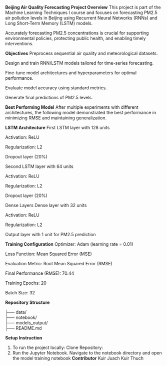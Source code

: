 **Beijing Air Quality Forecasting**
**Project Overview**
This project is part of the Machine Learning Techniques I course and focuses on forecasting PM2.5 air pollution levels in Beijing using Recurrent Neural Networks (RNNs) and Long Short-Term Memory (LSTM) models.

Accurately forecasting PM2.5 concentrations is crucial for supporting environmental policies, protecting public health, and enabling timely interventions.

**Objectives**
Preprocess sequential air quality and meteorological datasets.

Design and train RNN/LSTM models tailored for time-series forecasting.

Fine-tune model architectures and hyperparameters for optimal performance.

Evaluate model accuracy using standard metrics.

Generate final predictions of PM2.5 levels.

**Best Performing Model**
After multiple experiments with different architectures, the following model demonstrated the best performance in minimizing RMSE and maintaining generalization.

**LSTM Architecture**
First LSTM layer with 128 units

Activation: ReLU

Regularization: L2

Dropout layer (20%)

Second LSTM layer with 64 units

Activation: ReLU

Regularization: L2

Dropout layer (20%)

Dense Layers
Dense layer with 32 units

Activation: ReLU

Regularization: L2

Output layer with 1 unit for PM2.5 prediction

**Training Configuration**
Optimizer: Adam (learning rate = 0.01)

Loss Function: Mean Squared Error (MSE)

Evaluation Metric: Root Mean Squared Error (RMSE)

Final Performance (RMSE): 70.44

Training Epochs: 20

Batch Size: 32

**Repository Structure**

├── data/              
├── notebook/          
├── models_output/    
├── README.md        

**Setup Instruction**
1. To run the project locally:
Clone Repository:
2. Run the Jupyter Notebook. 
Navigate to the notebook directory and open the model training notebook
**Contributor**
Kuir Juach Kuir Thuch



